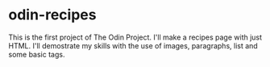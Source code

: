 # odin-recipes

This is the first project of The Odin Project. I'll make a recipes page with just HTML.
I'll demostrate my skills with the use of images, paragraphs, list and some basic tags.